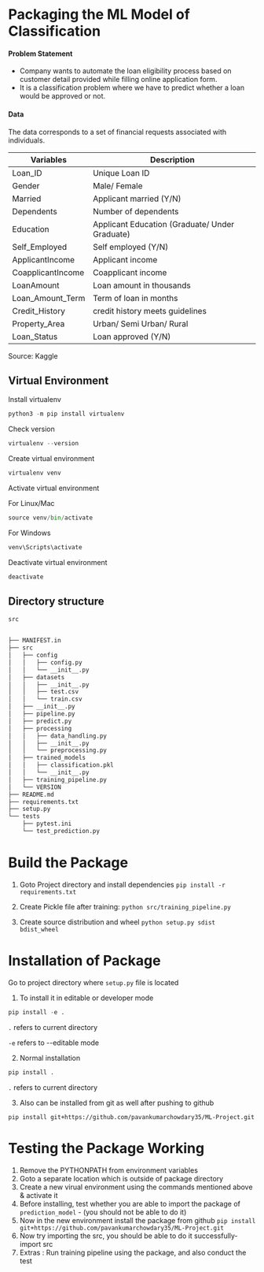 # Packaging the ML Model of Classification

#### Problem Statement
- Company wants to automate the loan eligibility process based on customer detail provided while filling online application form. 
- It is a classification problem where we have to predict whether a loan would be approved or not. 

#### Data
The data corresponds to a set of financial requests associated with individuals. 

| Variables         | Description                                    |
|-------------------|------------------------------------------------|
| Loan_ID           | Unique Loan ID                                 |
| Gender            | Male/ Female                                   |
| Married           | Applicant married (Y/N)                        |
| Dependents        | Number of dependents                           |
| Education         | Applicant Education (Graduate/ Under Graduate) |
| Self_Employed     | Self employed (Y/N)                            |
| ApplicantIncome   | Applicant income                               |
| CoapplicantIncome | Coapplicant income                             |
| LoanAmount        | Loan amount in thousands                       |
| Loan_Amount_Term  | Term of loan in months                         |
| Credit_History    | credit history meets guidelines                |
| Property_Area     | Urban/ Semi Urban/ Rural                       |
| Loan_Status       | Loan approved (Y/N)                            |

Source: Kaggle


## Virtual Environment
Install virtualenv

```python
python3 -m pip install virtualenv
```

Check version
```python
virtualenv --version
```

Create virtual environment

```python
virtualenv venv
```

Activate virtual environment

For Linux/Mac
```python
source venv/bin/activate
```
For Windows
```python
venv\Scripts\activate
```

Deactivate virtual environment

```python
deactivate
```


## Directory structure

```bash
src


├── MANIFEST.in
├── src
│   ├── config
│   │   ├── config.py
│   │   └── __init__.py
│   ├── datasets
│   │   ├── __init__.py
│   │   ├── test.csv
│   │   └── train.csv
│   ├── __init__.py
│   ├── pipeline.py
│   ├── predict.py
│   ├── processing
│   │   ├── data_handling.py
│   │   ├── __init__.py
│   │   └── preprocessing.py
│   ├── trained_models
│   │   ├── classification.pkl
│   │   └── __init__.py
│   ├── training_pipeline.py
│   └── VERSION
├── README.md
├── requirements.txt
├── setup.py
└── tests
    ├── pytest.ini
    └── test_prediction.py
```


# Build the Package

1. Goto Project directory and install dependencies
`pip install -r requirements.txt`

2. Create Pickle file after training:
`python src/training_pipeline.py`

3. Create source distribution and wheel
`python setup.py sdist bdist_wheel`

# Installation of Package

Go to project directory where `setup.py` file is located

1. To install it in editable or developer mode
```python
pip install -e .
```
```.``` refers to current directory

```-e``` refers to --editable mode

2. Normal installation
```python
pip install .
```
```.``` refers to current directory

3. Also can be installed from git as well after pushing to github

```
pip install git+https://github.com/pavankumarchowdary35/ML-Project.git
```

# Testing the Package Working

1. Remove the PYTHONPATH from environment variables 
2. Goto a separate location which is outside of package directory
3. Create a new virual environment using the commands mentioned above & activate it
4. Before installing, test whether you are able to import the package of `prediction_model` - (you should not be able to do it)
5. Now in the new environment install the package from github
`pip install git+https://github.com/pavankumarchowdary35/ML-Project.git`
6. Now try importing the src, you should be able to do it successfully- import src
7. Extras : Run training pipeline using the package, and also conduct the test


